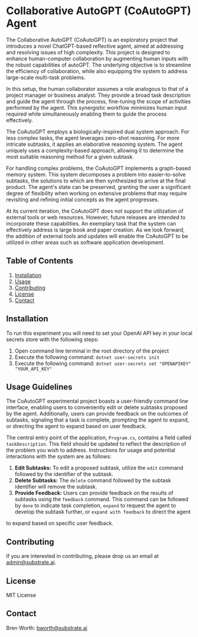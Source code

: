# Collaborative AutoGPT (CoAutoGPT) Agent

The Collaborative AutoGPT (CoAutoGPT) is an exploratory project that introduces a novel ChatGPT-based reflective agent, aimed at addressing and resolving issues of high complexity. This project is designed to enhance human-computer collaboration by augmenting human inputs with the robust capabilities of autoGPT. The underlying objective is to streamline the efficiency of collaboration, while also equipping the system to address large-scale multi-task problems.

In this setup, the human collaborator assumes a role analogous to that of a project manager or business analyst. They provide a broad task description and guide the agent through the process, fine-tuning the scope of activities performed by the agent. This synergistic workflow minimizes human input required while simultaneously enabling them to guide the process effectively.

The CoAutoGPT employs a biologically-inspired dual system approach. For less complex tasks, the agent leverages zero-shot reasoning. For more intricate subtasks, it applies an elaborative reasoning system. The agent uniquely uses a complexity-based approach, allowing it to determine the most suitable reasoning method for a given subtask.

For handling complex problems, the CoAutoGPT implements a graph-based memory system. This system decomposes a problem into easier-to-solve subtasks, the solutions to which are then synthesized to arrive at the final product. The agent's state can be preserved, granting the user a significant degree of flexibility when working on extensive problems that may require revisiting and refining initial concepts as the agent progresses.

At its current iteration, the CoAutoGPT does not support the utilization of external tools or web resources. However, future releases are intended to incorporate these capabilities. An exemplary task that the system can effectively address is large book and paper creation. As we look forward, the addition of external tools and updates will enable the CoAutoGPT to be utilized in other areas such as software application development.

## Table of Contents
1. [Installation](#installation)
2. [Usage](#usage)
3. [Contributing](#contributing)
4. [License](#license)
5. [Contact](#contact)

## Installation

To run this experiment you will need to set your OpenAI API key in your local secrets store with the following steps:

1. Open command line terminal in the root directory of the project
2. Execute the following command: `dotnet user-secrets init`
3. Execute the following command: `dotnet user-secrets set "OPENAPIKEY" "YOUR_API_KEY"`

## Usage Guidelines

The CoAutoGPT experimental project boasts a user-friendly command line interface, enabling users to conveniently edit or delete subtasks proposed by the agent. Additionally, users can provide feedback on the outcomes of subtasks, signaling that a task is complete, prompting the agent to expand, or directing the agent to expand based on user feedback.

The central entry point of the application, `Program.cs`, contains a field called `taskDescription`. This field should be updated to reflect the description of the problem you wish to address. Instructions for usage and potential interactions with the system are as follows:

1. **Edit Subtasks:** To edit a proposed subtask, utilize the `edit` command followed by the identifier of the subtask.
2. **Delete Subtasks:** The `delete` command followed by the subtask identifier will remove the subtask.
3. **Provide Feedback:** Users can provide feedback on the results of subtasks using the `feedback` command. This command can be followed by `done` to indicate task completion, `expand` to request the agent to develop the subtask further, or `expand with feedback` to direct the agent

 to expand based on specific user feedback.

## Contributing

If you are interested in contributing, please drop us an email at [admin@substrate.ai](mailto:admin@substrate.ai).

## License

MIT License

## Contact

Bren Worth: [bworth@substrate.ai](mailto:bworth@substrate.ai)
